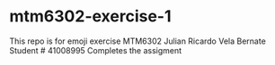 # mtm6302-exercise-1
This repo is for emoji exercise MTM6302
Julian Ricardo Vela Bernate Student # 41008995
Completes the assigment
